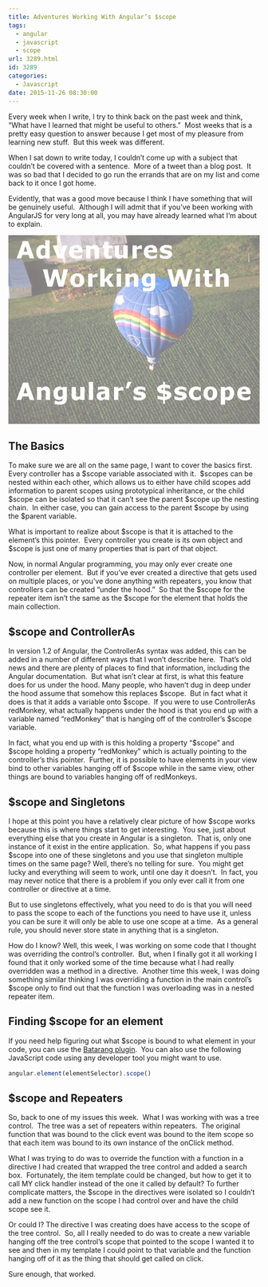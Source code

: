```yaml
---
title: Adventures Working With Angular’s $scope
tags:
  - angular
  - javascript
  - scope
url: 3289.html
id: 3289
categories:
  - Javascript
date: 2015-11-26 08:30:00
---
```


Every week when I write, I try to think back on the past week and think, “What have I learned that might be useful to others.”  Most weeks that is a pretty easy question to answer because I get most of my pleasure from learning new stuff.  But this week was different.

When I sat down to write today, I couldn’t come up with a subject that couldn’t be covered with a sentence.  More of a tweet than a blog post.  It was so bad that I decided to go run the errands that are on my list and come back to it once I got home.

Evidently, that was a good move because I think I have something that will be genuinely useful.  Although I will admit that if you’ve been working with AngularJS for very long at all, you may have already learned what I’m about to explain.

![image](/uploads/2015/11/image2.png "image")

<!-- more -->

The Basics
----------

To make sure we are all on the same page, I want to cover the basics first.  Every controller has a $scope variable associated with it.  $scopes can be nested within each other, which allows us to either have child scopes add information to parent scopes using prototypical inheritance, or the child $scope can be isolated so that it can’t see the parent $scope up the nesting chain.  In either case, you can gain access to the parent $scope by using the $parent variable.

What is important to realize about $scope is that it is attached to the element’s this pointer.  Every controller you create is its own object and $scope is just one of many properties that is part of that object.

Now, in normal Angular programming, you may only ever create one controller per element.  But if you’ve ever created a directive that gets used on multiple places, or you’ve done anything with repeaters, you know that controllers can be created “under the hood.”  So that the $scope for the repeater item isn’t the same as the $scope for the element that holds the main collection.

$scope and ControllerAs
-----------------------

In version 1.2 of Angular, the ControllerAs syntax was added, this can be added in a number of different ways that I won’t describe here.  That’s old news and there are plenty of places to find that information, including the Angular documentation.  But what isn’t clear at first, is what this feature does for us under the hood. Many people, who haven’t dug in deep under the hood assume that somehow this replaces $scope.  But in fact what it does is that it adds a variable onto $scope.  If you were to use ControllerAs redMonkey, what actually happens under the hood is that you end up with a variable named “redMonkey” that is hanging off of the controller’s $scope variable.

In fact, what you end up with is this holding a property “$scope” and $scope holding a property “redMonkey” which is actually pointing to the controller’s this pointer.  Further, it is possible to have elements in your view bind to other variables hanging off of $scope while in the same view, other things are bound to variables hanging off of redMonkeys.

$scope and Singletons
---------------------

I hope at this point you have a relatively clear picture of how $scope works because this is where things start to get interesting.  You see, just about everything else that you create in Angular is a singleton.  That is, only one instance of it exist in the entire application.  So, what happens if you pass $scope into one of these singletons and you use that singleton multiple times on the same page? Well, there’s no telling for sure.  You might get lucky and everything will seem to work, until one day it doesn’t.  In fact, you may never notice that there is a problem if you only ever call it from one controller or directive at a time.

But to use singletons effectively, what you need to do is that you will need to pass the scope to each of the functions you need to have use it, unless you can be sure it will only be able to use one scope at a time.  As a general rule, you should never store state in anything that is a singleton.

How do I know? Well, this week, I was working on some code that I thought was overriding the control’s controller.  But, when I finally got it all working I found that it only worked some of the time because what I had really overridden was a method in a directive.  Another time this week, I was doing something similar thinking I was overriding a function in the main control’s $scope only to find out that the function I was overloading was in a nested repeater item.

Finding $scope for an element
-----------------------------

If you need help figuring out what $scope is bound to what element in your code, you can use the [Batarang plugin](//chrome.google.com/webstore/detail/angularjs-batarang/ighdmehidhipcmcojjgiloacoafjmpfk?hl=en).  You can also use the following JavaScript code using any developer tool you might want to use.

``` javascript
angular.element(elementSelector).scope()
```

$scope and Repeaters
--------------------

So, back to one of my issues this week.  What I was working with was a tree control.  The tree was a set of repeaters within repeaters.  The original function that was bound to the click event was bound to the item scope so that each item was bound to its own instance of the onClick method.

What I was trying to do was to override the function with a function in a directive I had created that wrapped the tree control and added a search box.  Fortunately, the item template could be changed, but how to get it to call MY click handler instead of the one it called by default? To further complicate matters, the $scope in the directives were isolated so I couldn’t add a new function on the scope I had control over and have the child scope see it.

Or could I? The directive I was creating does have access to the scope of the tree control.  So, all I really needed to do was to create a new variable hanging off the tree control’s scope that pointed to the scope I wanted it to see and then in my template I could point to that variable and the function hanging off of it as the thing that should get called on click.

Sure enough, that worked.
